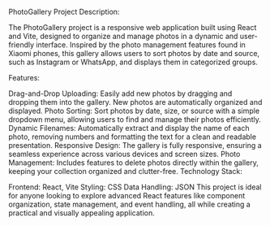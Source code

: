 PhotoGallery Project
Description:

The PhotoGallery project is a responsive web application built using React and Vite, designed to organize and manage photos in a dynamic and user-friendly interface. Inspired by the photo management features found in Xiaomi phones, this gallery allows users to sort photos by date and source, such as Instagram or WhatsApp, and displays them in categorized groups.

Features:

Drag-and-Drop Uploading: Easily add new photos by dragging and dropping them into the gallery. New photos are automatically organized and displayed.
Photo Sorting: Sort photos by date, size, or source with a simple dropdown menu, allowing users to find and manage their photos efficiently.
Dynamic Filenames: Automatically extract and display the name of each photo, removing numbers and formatting the text for a clean and readable presentation.
Responsive Design: The gallery is fully responsive, ensuring a seamless experience across various devices and screen sizes.
Photo Management: Includes features to delete photos directly within the gallery, keeping your collection organized and clutter-free.
Technology Stack:

Frontend: React, Vite
Styling: CSS
Data Handling: JSON
This project is ideal for anyone looking to explore advanced React features like component organization, state management, and event handling, all while creating a practical and visually appealing application.